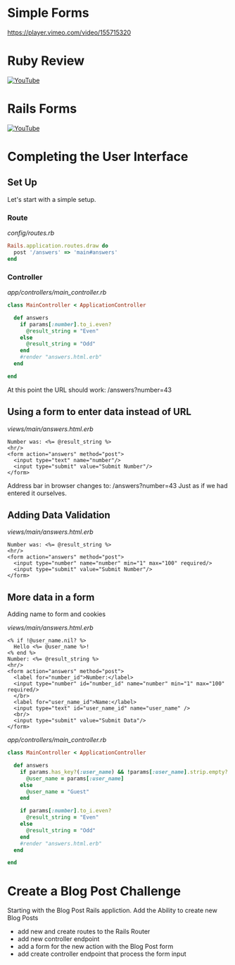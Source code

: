 # Simple Forms

https://player.vimeo.com/video/155715320

# Ruby Review

[![YouTube](http://img.youtube.com/vi/-CDpoSQTme0/0.jpg)](https://www.youtube.com/watch?v=-CDpoSQTme0)

# Rails Forms

[![YouTube](http://img.youtube.com/vi/9UGcF6pnAag/0.jpg)](https://www.youtube.com/watch?v=9UGcF6pnAag)

# Completing the User Interface

## Set Up
Let's start with a simple setup.

### Route

*config/routes.rb*

```ruby
Rails.application.routes.draw do
  post '/answers' => 'main#answers'
end
```

### Controller

*app/controllers/main_controller.rb*

```ruby
class MainController < ApplicationController

  def answers
    if params[:number].to_i.even?
      @result_string = "Even"
    else
      @result_string = "Odd"
    end
    #render "answers.html.erb"
  end

end
```

At this point the URL should work: /answers?number=43

## Using a form to enter data instead of URL

*views/main/answers.html.erb*

```erb
Number was: <%= @result_string %>
<hr/>
<form action="answers" method="post">
  <input type="text" name="number"/>
  <input type="submit" value="Submit Number"/>
</form>
```

Address bar in browser changes to: /answers?number=43
Just as if we had entered it ourselves.

## Adding Data Validation

*views/main/answers.html.erb*

```erb
Number was: <%= @result_string %>
<hr/>
<form action="answers" method="post">
  <input type="number" name="number" min="1" max="100" required/>
  <input type="submit" value="Submit Number"/>
</form>
```

## More data in a form
Adding name to form and cookies

*views/main/answers.html.erb*

```erb
<% if !@user_name.nil? %>
  Hello <%= @user_name %>!
<% end %>
Number: <%= @result_string %>
<hr/>
<form action="answers" method="post">
  <label for="number_id">Number:</label>
  <input type="number" id="number_id" name="number" min="1" max="100" required/>
  </br>
  <label for="user_name_id">Name:</label>
  <input type="text" id="user_name_id" name="user_name" />
  <br/>
  <input type="submit" value="Submit Data"/>
</form>
```

*app/controllers/main_controller.rb*

```ruby
class MainController < ApplicationController

  def answers
    if params.has_key?(:user_name) && !params[:user_name].strip.empty?
      @user_name = params[:user_name]
    else
      @user_name = "Guest"
    end

    if params[:number].to_i.even?
      @result_string = "Even"
    else
      @result_string = "Odd"
    end
    #render "answers.html.erb"
  end

end
```

# Create a Blog Post Challenge
Starting with the Blog Post Rails appliction.  Add the Ability to create new Blog Posts
- add new and create routes to the Rails Router
- add new controller endpoint
- add a form for the new action with the Blog Post form
- add create controller endpoint that process the form input 
